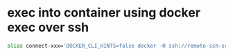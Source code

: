 # exec into container using docker exec over ssh

```zsh
alias connect-xxx='DOCKER_CLI_HINTS=false docker -H ssh://remote-ssh-server exec -w /home/user -i -t container_name .nmk/login.sh -2'
```